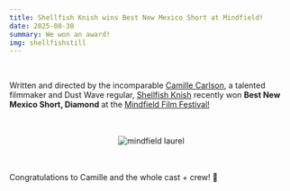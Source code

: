 ```yaml
---
title: Shellfish Knish wins Best New Mexico Short at Mindfield!
date: 2025-08-30
summary: We won an award!
img: shellfishstill
---
```

</br>

Written and directed by the incomparable [Camille Carlson](https://www.instagram.com/meale_marle), a talented filmmaker and Dust Wave regular, [Shellfish Knish](/project/shellfish-knish.html) recently won **Best New Mexico Short, Diamond** at the [Mindfield Film Festival!](https://mindfieldff.com)

</br>
</br>
<center><img src="/img/news/shellfish_mindfield.png" class="laurel w-75 shadow-1-strong rounded mb-2" alt="mindfield laurel"></center>
</br>
</br>

Congratulations to Camille and the whole cast + crew! 🎉
<br>